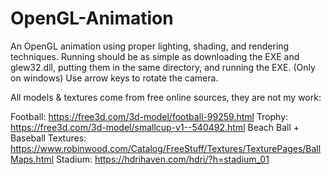 # OpenGL-Animation
An OpenGL animation using proper lighting, shading, and rendering techniques.
Running should be as simple as downloading the EXE and glew32.dll, putting them in the same directory, and running the EXE. (Only on windows)
Use arrow keys to rotate the camera.


All models & textures come from free online sources, they are not my work:

Football: https://free3d.com/3d-model/football-99259.html
Trophy: https://free3d.com/3d-model/smallcup-v1--540492.html
Beach Ball + Baseball Textures: https://www.robinwood.com/Catalog/FreeStuff/Textures/TexturePages/BallMaps.html
Stadium: https://hdrihaven.com/hdri/?h=stadium_01
